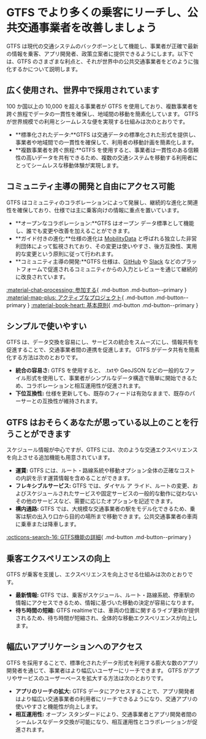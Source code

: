 # GTFS でより多くの乗客にリーチし、公共交通事業者を改善しましょう
GTFS は現代の交通システムのバックボーンとして機能し、事業者が正確で最新の情報を乗客、アプリ開発者、政策立案者に提供できるようにします。以下では、GTFS のさまざまな利点と、それが世界中の公共交通事業者をどのように強化するかについて説明します。

## 広く使用され、世界中で採用されています

100 か国以上の 10,000 を超える事業者が GTFS を使用しており、複数事業者を跨ぐ旅程でデータの一貫性を確保し、地域間の移動を簡素化しています。 GTFS が世界規模での利用とシームレスな便を実現する仕組みは次のとおりです。

- **標準化されたデータ:**GTFS は交通データの標準化された形式を提供し、事業者や地域間での一貫性を確保して、利用者の移動計画を簡素化します。
- **複数事業者を跨ぐ旅程:**GTFS を使用すると、事業者は一貫性のある信頼性の高いデータを共有できるため、複数の交通システムを移動する利用者にとってシームレスな移動体験が実現します。

## コミュニティ主導の開発と自由にアクセス可能

GTFS はコミュニティのコラボレーションによって発展し、継続的な進化と関連性を確保しており、仕様では主に乗客向けの情報に重点を置いています。

- **オープンなコラボレーション:**GTFS はオープン データ標準として機能し、誰でも変更や改善を加えることができます。
- **ガイド付きの進化:**仕様の進化は [MobilityData](https://mobilitydata.org/) と呼ばれる独立した非営利団体によって監視されており、その変更は使いやすさ、後方互換性、実用的な変更という原則に従って行われます。 
- **コミュニティ主導の開発:**GTFS 仕様は、[GitHub](https://github.com/google/transit) や [Slack](https://share.mobilitydata.org/slack) などのプラットフォームで促進されるコミュニティからの入力とレビューを通じて継続的に改良されています。

[:material-chat-processing: 参加する](../../community/get_involved){ .md-button .md-button--primary }
[:material-map-plus: アクティブなプロジェクト](../../community/get_involved/#active-projects){ .md-button .md-button--primary }
[:material-book-heart: 基本原則](../../community/governance/gtfs_schedule_amendment_process/#guiding-principles){ .md-button .md-button--primary }

## シンプルで使いやすい

GTFS は、データ交換を容易にし、サービスの統合をスムーズにし、情報共有を促進することで、交通事業者間の連携を促進します。 GTFS がデータ共有を簡素化する方法は次のとおりです。

- **統合の容易さ:** GTFS を使用すると、 .txtや GeoJSON などの一般的なファイル形式を使用して、事業者がシンプルなデータ構造で簡単に開始できるため、コラボレーションと相互運用性が促進されます。
- **下位互換性:** 仕様を更新しても、既存のフィードは有効なままで、既存のパーサーとの互換性が維持されます。

## GTFS はおそらくあなたが思っている以上のことを行うことができます

スケジュール情報が中心ですが、GTFS には、次のような交通エクスペリエンスを向上させる追加機能も用意されています。

- **運賃:** GTFS には、ルート・路線系統や移動オプション全体の正確なコストの内訳を示す運賃情報を含めることができます。
- **フレキシブルサービス:** GTFS では、ダイヤル ア ライド、ルートの変更、およびスケジュールされたサービスや固定サービスの一般的な動作に従わないその他のサービスなど、需要に応じたオプションを記述できます。
- **構内通路:** GTFS では、大規模な交通事業者の駅をモデル化できるため、乗客は駅の出入り口から目的の場所まで移動できます。公共交通事業者の車両に乗車または降車します。

[:octicons-search-16: GTFS機能の詳細](../features/overview){ .md-button .md-button--primary }

## 乗客エクスペリエンスの向上

GTFS が乗客を支援し、エクスペリエンスを向上させる仕組みは次のとおりです。

- **最新情報:** GTFS では、乗客がスケジュール、ルート・路線系統、停車駅の情報にアクセスできるため、情報に基づいた移動の決定が容易になります。
- **待ち時間の短縮:** GTFS realtimeでは、車両の位置に関するライブ更新が提供されるため、待ち時間が短縮され、全体的な移動エクスペリエンスが向上します。

## 幅広いアプリケーションへのアクセス

GTFS を採用することで、標準化されたデータ形式を利用する膨大な数のアプリ開発者を通じて、事業者はより幅広いユーザーにリーチできます。 GTFS がアプリやサービスのユーザーベースを拡大する方法は次のとおりです。

- **アプリのリーチの拡大:** GTFS データにアクセスすることで、アプリ開発者はより幅広い交通事業者の利用者にリーチできるようになり、交通アプリの使いやすさと機能性が向上します。
- **相互運用性:** オープン スタンダードにより、交通事業者とアプリ開発者間のシームレスなデータ交換が可能になり、相互運用性とコラボレーションが促進されます。
